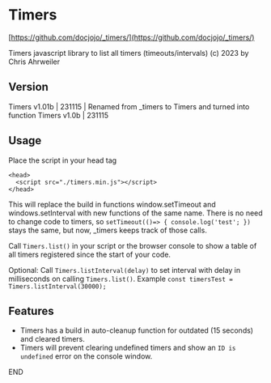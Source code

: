 # Timers

[https://github.com/docjojo/_timers/](https://github.com/docjojo/_timers/)

Timers javascript library to list all timers (timeouts/intervals) (c) 2023 by Chris Ahrweiler

## Version

Timers v1.01b | 231115 | Renamed from _timers to Timers and turned into function
Timers v1.0b | 231115

## Usage

Place the script in your head tag 

```
<head>
  <script src="./timers.min.js"></script>
</head>
```

This will replace the build in functions window.setTimeout and windows.setInterval with new functions of the same name.
There is no need to change code to timers, so ```setTimeout(()=> { console.log('test'; })``` stays the same, but now, _timers keeps track of those calls.

Call ```Timers.list()``` in your script or the browser console to show a table of all timers registered since the start of your code.

Optional:
Call ```Timers.listInterval(delay)``` to set interval with delay in milliseconds on calling ```Timers.list()```.
Example ```const timersTest = Timers.listInterval(30000);```

## Features

- Timers has a build in auto-cleanup function for outdated (15 seconds) and cleared timers.
- Timers will prevent clearing undefined timers and show an ```ID is undefined``` error on the console window.

END
